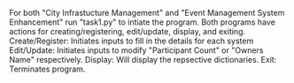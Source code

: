 For both "City Infrastucture Management" and "Event Management System Enhancement" run "task1.py" to intiate the program. Both programs have actions for creating/registering, edit/update, display, and exiting.
Create/Register: Initiates inputs to fill in the details for each system
Edit/Update: Initiates inputs to modify "Participant Count" or "Owners Name" respectively.
Display: Will display the repsective dictionaries.
Exit: Terminates program.
